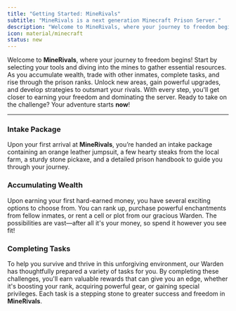 ```yaml
---
title: "Getting Started: MineRivals"
subtitle: "MineRivals is a next generation Minecraft Prison Server."
description: "Welcome to MineRivals, where your journey to freedom begins!"
icon: material/minecraft
status: new
---
```


Welcome to **MineRivals**, where your journey to freedom begins! Start by selecting your tools and diving into the mines to gather essential resources. As you accumulate wealth, trade with other inmates, complete tasks, and rise through the prison ranks. Unlock new areas, gain powerful upgrades, and develop strategies to outsmart your rivals. With every step, you'll get closer to earning your freedom and dominating the server. Ready to take on the challenge? Your adventure starts **now**!

---

### **Intake Package**

Upon your first arrival at **MineRivals**, you’re handed an intake package containing an orange leather jumpsuit, a few hearty steaks from the local farm, a sturdy stone pickaxe, and a detailed prison handbook to guide you through your journey.

### **Accumulating Wealth**

Upon earning your first hard-earned money, you have several exciting options to choose from. You can rank up, purchase powerful enchantments from fellow inmates, or rent a cell or plot from our gracious Warden. The possibilities are vast—after all it's your money, so spend it however you see fit!

### **Completing Tasks**

To help you survive and thrive in this unforgiving environment, our Warden has thoughtfully prepared a variety of tasks for you. By completing these challenges, you'll earn valuable rewards that can give you an edge, whether it's boosting your rank, acquiring powerful gear, or gaining special privileges. Each task is a stepping stone to greater success and freedom in **MineRivals**.
